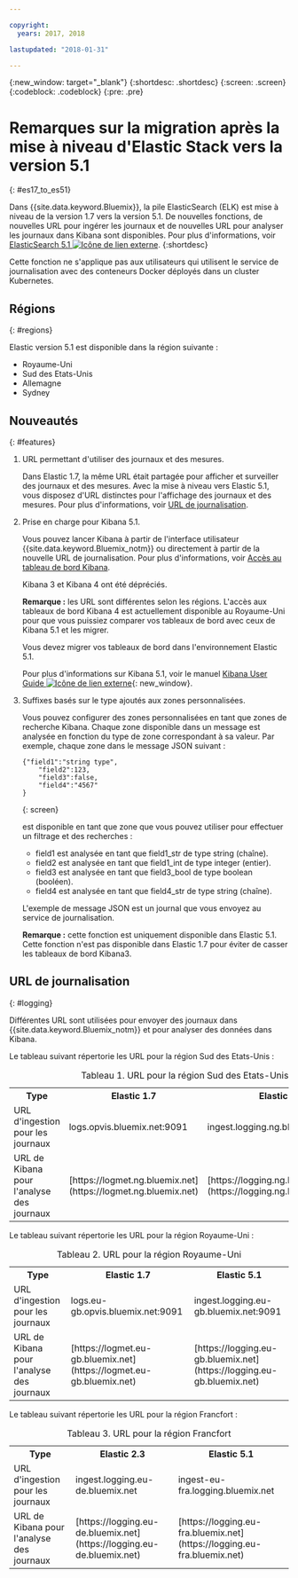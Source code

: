 ```yaml
---

copyright:
  years: 2017, 2018

lastupdated: "2018-01-31"

---
```


{:new_window: target="_blank"}
{:shortdesc: .shortdesc}
{:screen: .screen}
{:codeblock: .codeblock}
{:pre: .pre}

# Remarques sur la migration après la mise à niveau d'Elastic Stack vers la version 5.1 
{: #es17_to_es51}

Dans {{site.data.keyword.Bluemix}}, la pile ElasticSearch (ELK) est mise à niveau de la version 1.7 vers la version 5.1. De nouvelles fonctions, de nouvelles URL pour ingérer les journaux et de nouvelles URL pour analyser les journaux dans Kibana sont disponibles. Pour plus d'informations, voir
[ElasticSearch 5.1 ![Icône de lien externe](../../../icons/launch-glyph.svg "Icône de lien externe")](https://www.elastic.co/guide/en/elasticsearch/reference/5.1/index.html).
{:shortdesc}

Cette fonction ne s'applique pas aux utilisateurs qui utilisent le service de journalisation avec des conteneurs Docker déployés dans un cluster Kubernetes. 

## Régions
{: #regions}

Elastic version 5.1 est disponible dans la région suivante :

* Royaume-Uni
* Sud des Etats-Unis
* Allemagne
* Sydney


## Nouveautés
{: #features}

1. URL permettant d'utiliser des journaux et des mesures.

    Dans Elastic 1.7, la même URL était partagée pour afficher et surveiller des journaux et des mesures. Avec la mise à niveau vers Elastic 5.1, vous disposez d'URL distinctes pour l'affichage des journaux et des mesures. Pour plus d'informations, voir [URL de journalisation](#logging).
    
2. Prise en charge pour Kibana 5.1.

    Vous pouvez lancer Kibana à partir de l'interface utilisateur {{site.data.keyword.Bluemix_notm}} ou directement à partir de la nouvelle URL de journalisation. Pour plus d'informations, voir [Accès au tableau de bord Kibana](/docs/services/CloudLogAnalysis/kibana/launch.html#launch).
    
    Kibana 3 et Kibana 4 ont été dépréciés. 
	
	**Remarque :** les URL sont différentes selon les régions. L'accès aux tableaux de bord Kibana 4 est actuellement disponible au Royaume-Uni pour que vous puissiez comparer vos tableaux de bord avec ceux de Kibana 5.1 et les migrer.  
    
    Vous devez migrer vos tableaux de bord dans l'environnement Elastic 5.1. 
    
    Pour plus d'informations sur Kibana 5.1, voir le manuel [Kibana User Guide ![Icône de lien externe](../../../icons/launch-glyph.svg "Icône de lien externe")](https://www.elastic.co/guide/en/kibana/5.1/index.html){: new_window}.
    
3. Suffixes basés sur le type ajoutés aux zones personnalisées.

    Vous pouvez configurer des zones personnalisées en tant que zones de recherche Kibana. Chaque zone disponible dans un message est analysée en fonction du type de zone correspondant à sa valeur. Par exemple, chaque zone dans le message JSON suivant : 

    ```
    {"field1":"string type",
        "field2":123,
        "field3":false,
        "field4":"4567"
    }
    ```
    {: screen}
    
    est disponible en tant que zone que vous pouvez utiliser pour effectuer un filtrage et des recherches :

    * field1 est analysée en tant que field1_str de type string (chaîne).
    * field2 est analysée en tant que field1_int de type integer (entier).
    * field3 est analysée en tant que field3_bool de type boolean (booléen).
    * field4 est analysée en tant que field4_str de type string (chaîne).
    
    L'exemple de message JSON est un journal que vous envoyez au service de journalisation. 

    **Remarque :** cette fonction est uniquement disponible dans Elastic 5.1. Cette fonction n'est pas disponible dans Elastic 1.7 pour éviter de casser les tableaux de
bord Kibana3.


## URL de journalisation
{: #logging}

Différentes URL sont utilisées pour envoyer des journaux dans {{site.data.keyword.Bluemix_notm}} et pour analyser des données dans Kibana.

Le tableau suivant répertorie les URL pour la région Sud des Etats-Unis :

<table>
  <caption>Tableau 1. URL pour la région Sud des Etats-Unis</caption>
    <tr>
      <th>Type</th>
      <th>Elastic 1.7 </th>
	    <th>Elastic 5.1 </th>
    </tr>
  <tr>
    <td>URL d'ingestion pour les journaux</td>
    <td>logs.opvis.bluemix.net:9091</td>
  	<td>ingest.logging.ng.bluemix.net:9091</td>
  </tr>
   <tr>
    <td>URL de Kibana pour l'analyse des journaux</td>
    <td>[https://logmet.ng.bluemix.net](https://logmet.ng.bluemix.net)</td>
	  <td>[https://logging.ng.bluemix.net](https://logging.ng.bluemix.net)</td>
  </tr>
</table>

Le tableau suivant répertorie les URL pour la région Royaume-Uni :

<table>
  <caption>Tableau 2. URL pour la région Royaume-Uni</caption>
  <tr>
     <th>Type</th>
      <th>Elastic 1.7 </th>
	    <th>Elastic 5.1 </th>
  </tr>
  <tr>
     <td>URL d'ingestion pour les journaux</td>
	   <td>logs.eu-gb.opvis.bluemix.net:9091</td>
	   <td>ingest.logging.eu-gb.bluemix.net:9091</td>
  </tr>
  <tr>
     <td>URL de Kibana pour l'analyse des journaux</td>
	 <td>[https://logmet.eu-gb.bluemix.net](https://logmet.eu-gb.bluemix.net)</td>
	 <td>[https://logging.eu-gb.bluemix.net](https://logging.eu-gb.bluemix.net)</td>
  </tr>
</table>

Le tableau suivant répertorie les URL pour la région Francfort :

<table>
  <caption>Tableau 3. URL pour la région Francfort</caption>
  <tr>
     <th>Type</th>
      <th>Elastic 2.3 </th>
	    <th>Elastic 5.1 </th>
  </tr>
  <tr>
     <td>URL d'ingestion pour les journaux</td>
	 <td>ingest.logging.eu-de.bluemix.net</td>
	 <td>ingest-eu-fra.logging.bluemix.net</td>
  </tr>
  <tr>
     <td>URL de Kibana pour l'analyse des journaux</td>
	 <td>[https://logging.eu-de.bluemix.net](https://logging.eu-de.bluemix.net)</td>
	 <td>[https://logging.eu-fra.bluemix.net](https://logging.eu-fra.bluemix.net)</td>
  </tr>
</table>



